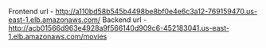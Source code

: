 Frontend url - http://a110bd58b545b4498be8bf0e4e6c3a12-769159470.us-east-1.elb.amazonaws.com/
Backend url - http://acb01566d963e4928a9f566140d909c6-452183041.us-east-1.elb.amazonaws.com/movies